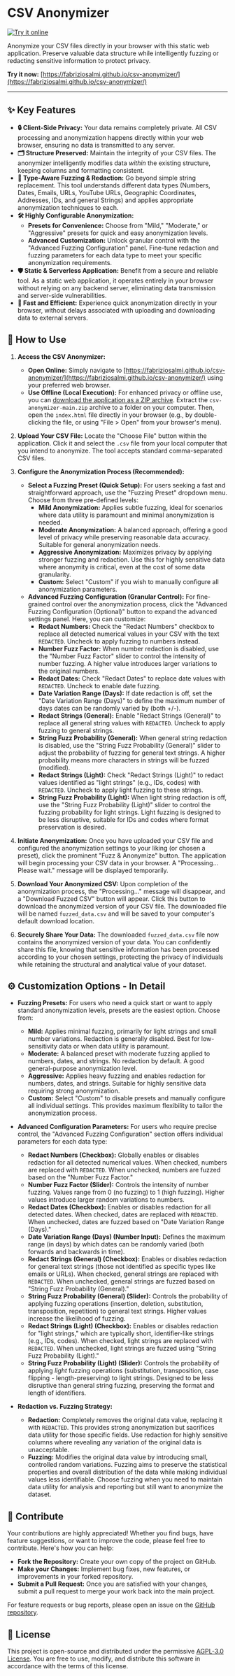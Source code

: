 # CSV Anonymizer

[![Try it online](https://img.shields.io/badge/Try%20it%20online-here-brightgreen)](https://fabriziosalmi.github.io/csv-anonymizer/)

Anonymize your CSV files directly in your browser with this static web application. Preserve valuable data structure while intelligently fuzzing or redacting sensitive information to protect privacy.

**Try it now:** [https://fabriziosalmi.github.io/csv-anonymizer/](https://fabriziosalmi.github.io/csv-anonymizer/)

---

## ✨ Key Features

*   **🔒 Client-Side Privacy:** Your data remains completely private. All CSV processing and anonymization happens directly within your web browser, ensuring no data is transmitted to any server.
*   **🗂️ Structure Preserved:**  Maintain the integrity of your CSV files. The anonymizer intelligently modifies data *within* the existing structure, keeping columns and formatting consistent.
*   **🤩 Type-Aware Fuzzing & Redaction:**  Go beyond simple string replacement. This tool understands different data types (Numbers, Dates, Emails, URLs, YouTube URLs, Geographic Coordinates, Addresses, IDs, and general Strings) and applies appropriate anonymization techniques to each.
*   **🛠️ Highly Configurable Anonymization:**
    *   **Presets for Convenience:** Choose from "Mild," "Moderate," or "Aggressive" presets for quick and easy anonymization levels.
    *   **Advanced Customization:** Unlock granular control with the "Advanced Fuzzing Configuration" panel. Fine-tune redaction and fuzzing parameters for each data type to meet your specific anonymization requirements.
*   **🛡️ Static & Serverless Application:**  Benefit from a secure and reliable tool. As a static web application, it operates entirely in your browser without relying on any backend server, eliminating data transmission and server-side vulnerabilities.
*   **🚀 Fast and Efficient:**  Experience quick anonymization directly in your browser, without delays associated with uploading and downloading data to external servers.

## 🚀 How to Use

1.  **Access the CSV Anonymizer:**
    *   **Open Online:**  Simply navigate to [https://fabriziosalmi.github.io/csv-anonymizer/](https://fabriziosalmi.github.io/csv-anonymizer/) using your preferred web browser.
    *   **Use Offline (Local Execution):** For enhanced privacy or offline use, you can [download the application as a ZIP archive](https://github.com/fabriziosalmi/csv-anonymizer/archive/refs/heads/main.zip). Extract the `csv-anonymizer-main.zip` archive to a folder on your computer. Then, open the `index.html` file directly in your browser (e.g., by double-clicking the file, or using "File > Open" from your browser's menu).
2.  **Upload Your CSV File:** Locate the "Choose File" button within the application. Click it and select the `.csv` file from your local computer that you intend to anonymize. The tool accepts standard comma-separated CSV files.
3.  **Configure the Anonymization Process (Recommended):**
    *   **Select a Fuzzing Preset (Quick Setup):** For users seeking a fast and straightforward approach, use the "Fuzzing Preset" dropdown menu. Choose from three pre-defined levels:
        *   **Mild Anonymization:** Applies subtle fuzzing, ideal for scenarios where data utility is paramount and minimal anonymization is needed.
        *   **Moderate Anonymization:**  A balanced approach, offering a good level of privacy while preserving reasonable data accuracy. Suitable for general anonymization needs.
        *   **Aggressive Anonymization:**  Maximizes privacy by applying stronger fuzzing and redaction. Use this for highly sensitive data where anonymity is critical, even at the cost of some data granularity.
        *   **Custom:** Select "Custom" if you wish to manually configure all anonymization parameters.
    *   **Advanced Fuzzing Configuration (Granular Control):** For fine-grained control over the anonymization process, click the "Advanced Fuzzing Configuration (Optional)" button to expand the advanced settings panel. Here, you can customize:
        *   **Redact Numbers:** Check the "Redact Numbers" checkbox to replace all detected numerical values in your CSV with the text `REDACTED`. Uncheck to apply fuzzing to numbers instead.
        *   **Number Fuzz Factor:**  When number redaction is disabled, use the "Number Fuzz Factor" slider to control the intensity of number fuzzing. A higher value introduces larger variations to the original numbers.
        *   **Redact Dates:** Check "Redact Dates" to replace date values with `REDACTED`. Uncheck to enable date fuzzing.
        *   **Date Variation Range (Days):**  If date redaction is off, set the "Date Variation Range (Days)" to define the maximum number of days dates can be randomly varied by (both +/-).
        *   **Redact Strings (General):**  Enable "Redact Strings (General)" to replace all general string values with `REDACTED`. Uncheck to apply fuzzing to general strings.
        *   **String Fuzz Probability (General):** When general string redaction is disabled, use the "String Fuzz Probability (General)" slider to adjust the probability of fuzzing for general text strings. A higher probability means more characters in strings will be fuzzed (modified).
        *   **Redact Strings (Light):**  Check "Redact Strings (Light)" to redact values identified as "light strings" (e.g., IDs, codes) with `REDACTED`. Uncheck to apply light fuzzing to these strings.
        *   **String Fuzz Probability (Light):**  When light string redaction is off, use the "String Fuzz Probability (Light)" slider to control the fuzzing probability for light strings. Light fuzzing is designed to be less disruptive, suitable for IDs and codes where format preservation is desired.

4.  **Initiate Anonymization:** Once you have uploaded your CSV file and configured the anonymization settings to your liking (or chosen a preset), click the prominent "Fuzz & Anonymize" button. The application will begin processing your CSV data in your browser. A "Processing... Please wait." message will be displayed temporarily.
5.  **Download Your Anonymized CSV:** Upon completion of the anonymization process, the "Processing..." message will disappear, and a "Download Fuzzed CSV" button will appear. Click this button to download the anonymized version of your CSV file. The downloaded file will be named `fuzzed_data.csv` and will be saved to your computer's default download location.
6.  **Securely Share Your Data:** The downloaded `fuzzed_data.csv` file now contains the anonymized version of your data. You can confidently share this file, knowing that sensitive information has been processed according to your chosen settings, protecting the privacy of individuals while retaining the structural and analytical value of your dataset.

## ⚙️ Customization Options - In Detail

*   **Fuzzing Presets:** For users who need a quick start or want to apply standard anonymization levels, presets are the easiest option. Choose from:
    *   **Mild:**  Applies minimal fuzzing, primarily for light strings and small number variations. Redaction is generally disabled. Best for low-sensitivity data or when data utility is paramount.
    *   **Moderate:**  A balanced preset with moderate fuzzing applied to numbers, dates, and strings. No redaction by default. A good general-purpose anonymization level.
    *   **Aggressive:**  Applies heavy fuzzing and enables redaction for numbers, dates, and strings.  Suitable for highly sensitive data requiring strong anonymization.
    *   **Custom:**  Select "Custom" to disable presets and manually configure all individual settings. This provides maximum flexibility to tailor the anonymization process.

*   **Advanced Configuration Parameters:**  For users who require precise control, the "Advanced Fuzzing Configuration" section offers individual parameters for each data type:
    *   **Redact Numbers (Checkbox):**  Globally enables or disables redaction for all detected numerical values. When checked, numbers are replaced with `REDACTED`. When unchecked, numbers are fuzzed based on the "Number Fuzz Factor."
    *   **Number Fuzz Factor (Slider):**  Controls the intensity of number fuzzing. Values range from 0 (no fuzzing) to 1 (high fuzzing). Higher values introduce larger random variations to numbers.
    *   **Redact Dates (Checkbox):**  Enables or disables redaction for all detected dates. When checked, dates are replaced with `REDACTED`. When unchecked, dates are fuzzed based on "Date Variation Range (Days)."
    *   **Date Variation Range (Days) (Number Input):**  Defines the maximum range (in days) by which dates can be randomly varied (both forwards and backwards in time).
    *   **Redact Strings (General) (Checkbox):**  Enables or disables redaction for general text strings (those not identified as specific types like emails or URLs). When checked, general strings are replaced with `REDACTED`. When unchecked, general strings are fuzzed based on "String Fuzz Probability (General)."
    *   **String Fuzz Probability (General) (Slider):** Controls the probability of applying fuzzing operations (insertion, deletion, substitution, transposition, repetition) to general text strings. Higher values increase the likelihood of fuzzing.
    *   **Redact Strings (Light) (Checkbox):** Enables or disables redaction for "light strings," which are typically short, identifier-like strings (e.g., IDs, codes). When checked, light strings are replaced with `REDACTED`. When unchecked, light strings are fuzzed using "String Fuzz Probability (Light)."
    *   **String Fuzz Probability (Light) (Slider):** Controls the probability of applying *light* fuzzing operations (substitution, transposition, case flipping - length-preserving) to light strings. Designed to be less disruptive than general string fuzzing, preserving the format and length of identifiers.

*   **Redaction vs. Fuzzing Strategy:**
    *   **Redaction:**  Completely removes the original data value, replacing it with `REDACTED`. This provides strong anonymization but sacrifices data utility for those specific fields. Use redaction for highly sensitive columns where revealing any variation of the original data is unacceptable.
    *   **Fuzzing:**  Modifies the original data value by introducing small, controlled random variations. Fuzzing aims to preserve the statistical properties and overall distribution of the data while making individual values less identifiable. Choose fuzzing when you need to maintain data utility for analysis and reporting but still want to anonymize the dataset.

## 🤝 Contribute

Your contributions are highly appreciated! Whether you find bugs, have feature suggestions, or want to improve the code, please feel free to contribute. Here's how you can help:

*   **Fork the Repository:** Create your own copy of the project on GitHub.
*   **Make your Changes:** Implement bug fixes, new features, or improvements in your forked repository.
*   **Submit a Pull Request:**  Once you are satisfied with your changes, submit a pull request to merge your work back into the main project.

For feature requests or bug reports, please open an issue on the [GitHub repository](<link to your repo if public>).

## 📜 License

This project is open-source and distributed under the permissive [AGPL-3.0 License](https://www.gnu.org/licenses/agpl-3.0.en.html).  You are free to use, modify, and distribute this software in accordance with the terms of this license.
